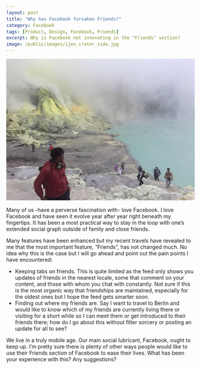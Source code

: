 ```yaml
---
layout: post
title: "Why has Facebook forsaken Friends?"
category: Facebook
tags: [Product, Design, Facebook, Friends]
excerpt: Why is Facebook not innovating in the "Friends" section?
image: /public/images/ijen_crater_side.jpg
---
```


![Why has Facebook forsaken Friends?](/public/images/ijen_crater_side_small.jpg)

Many of us -have a perverse fascination with- love Facebook. I love Facebook and have seen it evolve year after year right beneath my fingertips.  It has been a most practical way to stay in the loop with one’s extended social graph outside of family and close friends.

Many features have been enhanced but my recent travels have revealed to me that the most important feature, “Friends”, has not changed much. No idea why this is the case but I will go ahead and point out the pain points I have encountered:

* Keeping tabs on friends. This is quite limited as the feed only shows you updates of friends in the nearest locale, some that comment on your content, and those with whom you chat with constantly. Not sure if this is the most organic way that friendships are maintained, especially for the oldest ones but I hope the feed gets smarter soon.
* Finding out where my friends are. Say I want to travel to Berlin and would like to know which of my friends are currently living there or visiting for a short while so I can meet them or get introduced to their friends there; how do I go about this without filter sorcery or posting an update for all to see?

We live in a truly mobile age. Our main social lubricant, Facebook, ought to keep up. I’m pretty sure there is plenty of other ways people would like to use their Friends section of Facebook to ease their lives. What has been your experience with this? Any suggestions?

